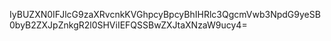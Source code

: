 IyBUZXN0IFJlcG9zaXRvcnkKVGhpcyBpcyBhIHRlc3QgcmVwb3NpdG9yeSB0byB2ZXJpZnkgR2l0SHViIEFQSSBwZXJtaXNzaW9ucy4=